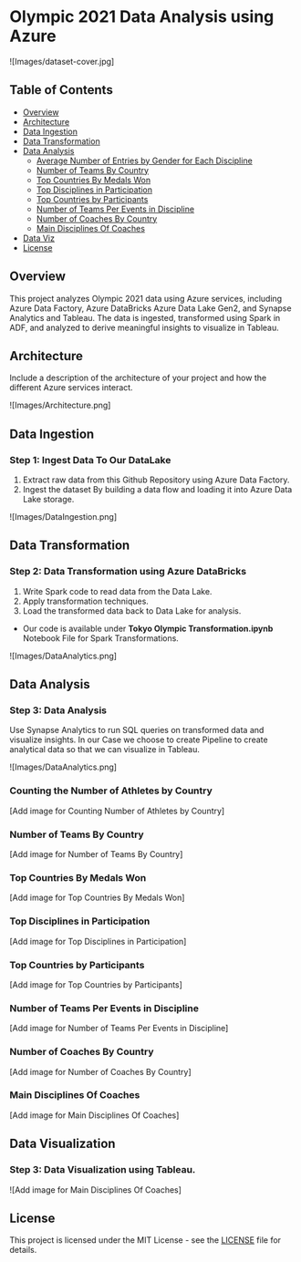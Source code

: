 # Olympic 2021 Data Analysis using Azure
![Images/dataset-cover.jpg]
## Table of Contents
- [Overview](#overview)
- [Architecture](#architecture)
- [Data Ingestion](#data-ingestion)
- [Data Transformation](#data-transformation)
- [Data Analysis](#data-analysis)
  - [Average Number of Entries by Gender for Each Discipline](#average-number-of-entries-by-gender-for-each-discipline)
  - [Number of Teams By Country](#number-of-teams-by-country)
  - [Top Countries By Medals Won](#top-countries-by-medals-won)
  - [Top Disciplines in Participation](#top-disciplines-in-participation)
  - [Top Countries by Participants](#top-countries-by-participants)
  - [Number of Teams Per Events in Discipline](#number-of-teams-per-events-in-discipline)
  - [Number of Coaches By Country](#number-of-coaches-by-country)
  - [Main Disciplines Of Coaches](#main-disciplines-of-coaches)
- [Data Viz](#data-analysis)
- [License](#license)

## Overview

This project analyzes Olympic 2021 data using Azure services, including Azure Data Factory, Azure DataBricks Azure Data Lake Gen2, and Synapse Analytics and Tableau. The data is ingested, transformed using Spark in ADF, and analyzed to derive meaningful insights to visualize in Tableau.

## Architecture

Include a description of the architecture of your project and how the different Azure services interact. 

![Images/Architecture.png]

## Data Ingestion

### Step 1: Ingest Data To Our DataLake

1. Extract raw data from this Github Repository using Azure Data Factory.
2. Ingest the dataset By building a data flow and loading it into Azure Data Lake storage. 

![Images/DataIngestion.png]

## Data Transformation

### Step 2: Data Transformation using Azure DataBricks

1. Write Spark code to read data from the Data Lake.
2. Apply transformation techniques.
3. Load the transformed data back to Data Lake for analysis.
- Our code is available under **Tokyo Olympic Transformation.ipynb** Notebook File for Spark Transformations.

![Images/DataAnalytics.png]

## Data Analysis

### Step 3: Data Analysis

Use Synapse Analytics to run SQL queries on transformed data and visualize insights.
In our Case we choose to create Pipeline to create analytical data so that we can visualize in Tableau.

![Images/DataAnalytics.png]


### Counting the Number of Athletes by Country

[Add image for Counting Number of Athletes by Country]


### Number of Teams By Country

[Add image for Number of Teams By Country]


### Top Countries By Medals Won

[Add image for Top Countries By Medals Won]

### Top Disciplines in Participation

[Add image for Top Disciplines in Participation]


### Top Countries by Participants

[Add image for Top Countries by Participants]


### Number of Teams Per Events in Discipline

[Add image for Number of Teams Per Events in Discipline]


### Number of Coaches By Country

[Add image for Number of Coaches By Country]


### Main Disciplines Of Coaches

[Add image for Main Disciplines Of Coaches]

## Data Visualization

### Step 3: Data Visualization using Tableau.

![Add image for Main Disciplines Of Coaches]


## License

This project is licensed under the MIT License - see the [LICENSE](LICENSE) file for details.
